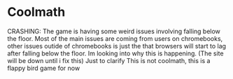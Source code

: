 # Coolmath
CRASHING: The game is having some weird issues involving falling below the floor. Most of the main issues are coming from users on chromebooks, other issues outide of chromebooks is just the that browsers will start to lag after falling below the floor. Im looking into why this is happening. (The site will be down until i fix this)
Just to clarify
This is not coolmath, this is a flappy bird game for now

